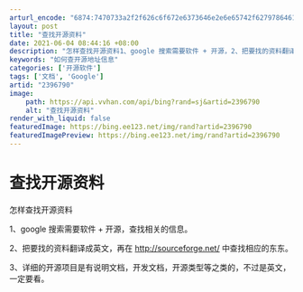 ```yaml
---
arturl_encode: "6874:7470733a2f2f626c6f672e6373646e2e6e65742f6279786461:7a2f61727469636c652f64657461696c732f32333936373930"
layout: post
title: "查找开源资料"
date: 2021-06-04 08:44:16 +08:00
description: "怎样查找开源资料1、google 搜索需要软件 + 开源，2、把要找的资料翻译成英文"
keywords: "如何查开源地址信息"
categories: ['开源软件']
tags: ['文档', 'Google']
artid: "2396790"
image:
    path: https://api.vvhan.com/api/bing?rand=sj&artid=2396790
    alt: "查找开源资料"
render_with_liquid: false
featuredImage: https://bing.ee123.net/img/rand?artid=2396790
featuredImagePreview: https://bing.ee123.net/img/rand?artid=2396790
---
```


# 查找开源资料

怎样查找开源资料

1、google 搜索需要软件 + 开源，查找相关的信息。

2、把要找的资料翻译成英文，再在
<http://sourceforge.net/>
中查找相应的东东。

3、详细的开源项目是有说明文档，开发文档，开源类型等之类的，不过是英文，一定要看。